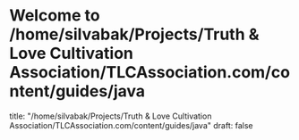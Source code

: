 # Welcome to /home/silvabak/Projects/Truth & Love Cultivation Association/TLCAssociation.com/content/guides/java
title: "/home/silvabak/Projects/Truth & Love Cultivation Association/TLCAssociation.com/content/guides/java"
draft: false
